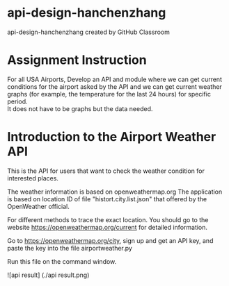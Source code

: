 # api-design-hanchenzhang
api-design-hanchenzhang created by GitHub Classroom

# Assignment Instruction
For all USA Airports, Develop an API and module where we can get current conditions for the airport 
asked by the API and we can get current weather graphs (for example, the temperature for the last 24 hours) for specific period.  
It does not have to be graphs but the data needed.

# Introduction to the Airport Weather API
This is the API for users that want to check the weather condition for interested places.

The weather information is based on openweathermap.org The application is based on location ID of file "histort.city.list.json" that offered by the OpenWeather official.

For different methods to trace the exact location. You should go to the website https://openweathermap.org/current for detailed information.

Go to https://openweathermap.org/city, sign up and get an API key, and paste the key into the file airportweather.py

Run this file on the command window.

![api result] (./api result.png)
